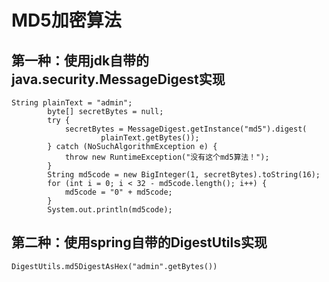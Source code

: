 # MD5加密算法

## 第一种：使用jdk自带的java.security.MessageDigest实现
```
String plainText = "admin";
        byte[] secretBytes = null;
        try {
            secretBytes = MessageDigest.getInstance("md5").digest(
                    plainText.getBytes());
        } catch (NoSuchAlgorithmException e) {
            throw new RuntimeException("没有这个md5算法！");
        }
        String md5code = new BigInteger(1, secretBytes).toString(16);
        for (int i = 0; i < 32 - md5code.length(); i++) {
            md5code = "0" + md5code;
        }
        System.out.println(md5code);
```
## 第二种：使用spring自带的DigestUtils实现
```
DigestUtils.md5DigestAsHex("admin".getBytes())
```
